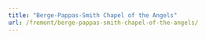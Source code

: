 ```yaml
---
title: "Berge-Pappas-Smith Chapel of the Angels"
url: /fremont/berge-pappas-smith-chapel-of-the-angels/
---
```

